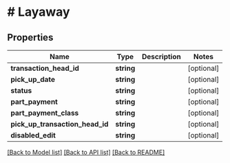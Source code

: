 # # Layaway

## Properties

Name | Type | Description | Notes
------------ | ------------- | ------------- | -------------
**transaction_head_id** | **string** |  | [optional]
**pick_up_date** | **string** |  | [optional]
**status** | **string** |  | [optional]
**part_payment** | **string** |  | [optional]
**part_payment_class** | **string** |  | [optional]
**pick_up_transaction_head_id** | **string** |  | [optional]
**disabled_edit** | **string** |  | [optional]

[[Back to Model list]](../../README.md#models) [[Back to API list]](../../README.md#endpoints) [[Back to README]](../../README.md)
